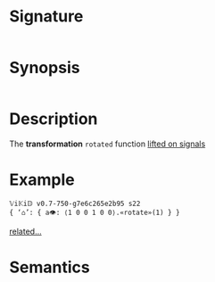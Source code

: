# Signature
```vikid-signature
```

# Synopsis
```vikid-synopsis
```

# Description
The __transformation__ `rotated` function [lifted on signals](/refman/concepts/pure_functions)

# Example
```vikid-script
𝕍i𝕂i𝔻 v0.7-750-g7e6c265e2b95 s22
{ ‘⌂’: { a👁: ⟨1 0 0 1 0 0⟩.«rotate»(1) } }
```


[related...](https://en.wikipedia.org/wiki/Rotation_(mathematics))

# Semantics